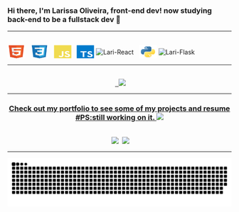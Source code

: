  ### Hi there, I'm Larissa Oliveira, front-end dev! now studying back-end to be a fullstack dev 👋
  <hr>
  
  <div align="center" style="display:inline"><br>
    <img align="center" alt="Lari-HTML" height="30" width="40" src="https://raw.githubusercontent.com/devicons/devicon/master/icons/html5/html5-original.svg">
    <img align="center" alt="Lari-CSS" height="30" width="40" src="https://raw.githubusercontent.com/devicons/devicon/master/icons/css3/css3-original.svg">
    <img align="center" alt="Lari-Js" height="30" width="40" src="https://raw.githubusercontent.com/devicons/devicon/master/icons/javascript/javascript-plain.svg">
    <img align="center" alt="Lari-Ts" height="30" width="40" src="https://raw.githubusercontent.com/devicons/devicon/master/icons/typescript/typescript-plain.svg">
    <img align="center" alt="Lari-React" height="30" width="40"  src="https://cdn.jsdelivr.net/gh/devicons/devicon/icons/react/react-original.svg"> 
    <img align="center" alt="Lari-Python" height="30" width="40" src="https://raw.githubusercontent.com/devicons/devicon/master/icons/python/python-original.svg">
    <img align="center" alt="Lari-Flask" height="30" width="40" src="https://cdn.jsdelivr.net/gh/devicons/devicon/icons/flask/flask-original.svg" />
</div> <hr>
<div align="center"><br>
  <a href="https://github.com/larissakoliveira">
  <a href="https://larissa-portfolio.vercel.app/">
  <img height="180em" src="https://github-readme-stats.vercel.app/api?username=larissakoliveira&show_icons=true&theme=dracula&include_all_commits=true&count_private=true"/>
</div>
    <hr>
 <div align="center">
      <h3 text-align='center'> Check out my portfolio to see some of my projects and resume #PS:still working on it. <a href="https://larissa-portfolio.vercel.app/" target="_blank"><img src="https://badgen.net/badge/LARISSA/SITE-PORTFOLIO/purple?label=LARISSA" ></a>
 </h3>
   <br>
    <a href = "mailto:oliveir5uwm@gmail.com"><img src="https://img.shields.io/badge/-Gmail-%23333?style=for-the-badge&logo=gmail&logoColor=red" target="_blank"></a>
  <a href="https://www.linkedin.com/in/oliveir5/" ><img src="https://img.shields.io/badge/-LinkedIn-%230077B5?style=for-the-badge&logo=linkedin&logoColor=white" ></a><hr>
   
   ![Snake animation](https://github.com/larissakoliveira/larissakoliveira/blob/output/github-contribution-grid-snake.svg)
   
</div>
    
    
      
                                                                        
